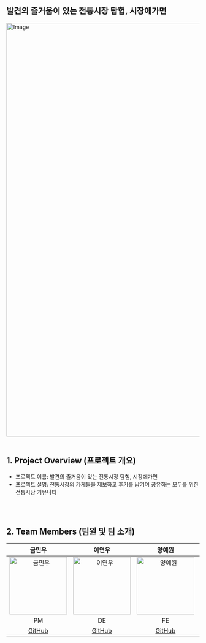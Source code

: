## 발견의 즐거움이 있는 전통시장 탐험, 시장에가면

<a href="www.gotothemarket.site" target="_blank">
<img width="1920" height="1080" alt="Image" src="https://github.com/user-attachments/assets/13acd2dd-1ab7-45f9-89e3-35385a94966f" />
</a>

<br/>
<br/>

## 1. Project Overview (프로젝트 개요)

- 프로젝트 이름: 발견의 즐거움이 있는 전통시장 탐험, 시장에가면
- 프로젝트 설명: 전통시장의 가게들을 제보하고 후기를 남기며 공유하는 모두를 위한 전통시장 커뮤니티

<br/>
<br/>

## 2. Team Members (팀원 및 팀 소개)

|                                                        금민우                                                        |                                                        이연우                                                        |                                                        양예원                                                        |                                                        문근                                                        | 최원재                                                                                                               |
| :------------------------------------------------------------------------------------------------------------------: | :------------------------------------------------------------------------------------------------------------------: | :------------------------------------------------------------------------------------------------------------------: | :----------------------------------------------------------------------------------------------------------------: | -------------------------------------------------------------------------------------------------------------------- |
| <img src="https://github.com/user-attachments/assets/c1c2b1e3-656d-4712-98ab-a15e91efa2da" alt="금민우" width="150"> | <img src="https://github.com/user-attachments/assets/322f148b-e532-47bc-9aca-195a4d5b6313" alt="이연우" width="150"> | <img src="https://github.com/user-attachments/assets/78ce1062-80a0-4edb-bf6b-5efac9dd992e" alt="양예원" width="150"> | <img src="https://github.com/user-attachments/assets/19d28ee0-511d-4755-aef1-42c289cf41f6" alt="문근" width="150"> | <img src="https://github.com/user-attachments/assets/beea8c64-19de-4d91-955f-ed24b813a638" alt="최원재" width="150"> |
|                                                          PM                                                          |                                                          DE                                                          |                                                          FE                                                          |                                                         BE                                                         | BE                                                                                                                   |
|                                        [GitHub](https://github.com/kummw1027)                                        |                                         [GitHub](https://github.com/cobs44)                                          |                                         [GitHub](https://github.com/eohneey)                                         |                                       [GitHub](https://github.com/geunmoon)                                        | [GitHub](https://github.com/1jae2jae3jae)                                                                            |
